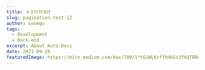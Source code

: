 ```yaml
---
title: ㅍㅔ이지네션
slug: pagination-test-12
author: soomgo
tags:
  - Development
  - Back-end
excerpt: About Auto-Docs
date: 2021-09-28
featuredImage: https://miro.medium.com/max/700/1*tG1WL6rffhHbSc3fbQTBRw.png
---
```

